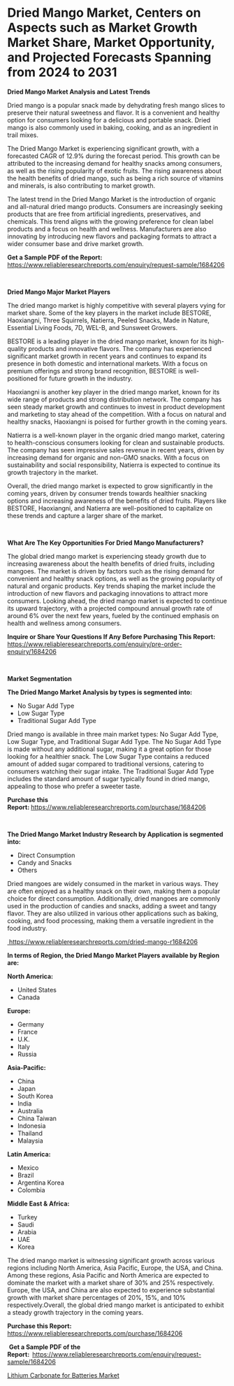<p><h1>Dried Mango Market, Centers on Aspects such as Market Growth Market Share, Market Opportunity, and Projected Forecasts Spanning from 2024 to 2031</h1></p><p><strong>Dried Mango Market Analysis and Latest Trends</strong></p>
<p><p>Dried mango is a popular snack made by dehydrating fresh mango slices to preserve their natural sweetness and flavor. It is a convenient and healthy option for consumers looking for a delicious and portable snack. Dried mango is also commonly used in baking, cooking, and as an ingredient in trail mixes.</p><p>The Dried Mango Market is experiencing significant growth, with a forecasted CAGR of 12.9% during the forecast period. This growth can be attributed to the increasing demand for healthy snacks among consumers, as well as the rising popularity of exotic fruits. The rising awareness about the health benefits of dried mango, such as being a rich source of vitamins and minerals, is also contributing to market growth.</p><p>The latest trend in the Dried Mango Market is the introduction of organic and all-natural dried mango products. Consumers are increasingly seeking products that are free from artificial ingredients, preservatives, and chemicals. This trend aligns with the growing preference for clean label products and a focus on health and wellness. Manufacturers are also innovating by introducing new flavors and packaging formats to attract a wider consumer base and drive market growth.</p></p>
<p><strong>Get a Sample PDF of the Report:&nbsp;</strong> <a href="https://www.reliableresearchreports.com/enquiry/request-sample/1684206">https://www.reliableresearchreports.com/enquiry/request-sample/1684206</a></p>
<p>&nbsp;</p>
<p><strong>Dried Mango Major Market Players</strong></p>
<p><p>The dried mango market is highly competitive with several players vying for market share. Some of the key players in the market include BESTORE, Haoxiangni, Three Squirrels, Natierra, Peeled Snacks, Made in Nature, Essential Living Foods, 7D, WEL-B, and Sunsweet Growers.</p><p>BESTORE is a leading player in the dried mango market, known for its high-quality products and innovative flavors. The company has experienced significant market growth in recent years and continues to expand its presence in both domestic and international markets. With a focus on premium offerings and strong brand recognition, BESTORE is well-positioned for future growth in the industry.</p><p>Haoxiangni is another key player in the dried mango market, known for its wide range of products and strong distribution network. The company has seen steady market growth and continues to invest in product development and marketing to stay ahead of the competition. With a focus on natural and healthy snacks, Haoxiangni is poised for further growth in the coming years.</p><p>Natierra is a well-known player in the organic dried mango market, catering to health-conscious consumers looking for clean and sustainable products. The company has seen impressive sales revenue in recent years, driven by increasing demand for organic and non-GMO snacks. With a focus on sustainability and social responsibility, Natierra is expected to continue its growth trajectory in the market.</p><p>Overall, the dried mango market is expected to grow significantly in the coming years, driven by consumer trends towards healthier snacking options and increasing awareness of the benefits of dried fruits. Players like BESTORE, Haoxiangni, and Natierra are well-positioned to capitalize on these trends and capture a larger share of the market.</p></p>
<p>&nbsp;</p>
<p><strong>What Are The Key Opportunities For Dried Mango Manufacturers?</strong></p>
<p><p>The global dried mango market is experiencing steady growth due to increasing awareness about the health benefits of dried fruits, including mangoes. The market is driven by factors such as the rising demand for convenient and healthy snack options, as well as the growing popularity of natural and organic products. Key trends shaping the market include the introduction of new flavors and packaging innovations to attract more consumers. Looking ahead, the dried mango market is expected to continue its upward trajectory, with a projected compound annual growth rate of around 6% over the next few years, fueled by the continued emphasis on health and wellness among consumers.</p></p>
<p><strong>Inquire or Share Your Questions If Any Before Purchasing This Report:</strong> <a href="https://www.reliableresearchreports.com/enquiry/pre-order-enquiry/1684206">https://www.reliableresearchreports.com/enquiry/pre-order-enquiry/1684206</a></p>
<p>&nbsp;</p>
<p><strong>Market Segmentation</strong></p>
<p><strong>The Dried Mango Market Analysis by types is segmented into:</strong></p>
<p><ul><li>No Sugar Add Type</li><li>Low Sugar Type</li><li>Traditional Sugar Add Type</li></ul></p>
<p><p>Dried mango is available in three main market types: No Sugar Add Type, Low Sugar Type, and Traditional Sugar Add Type. The No Sugar Add Type is made without any additional sugar, making it a great option for those looking for a healthier snack. The Low Sugar Type contains a reduced amount of added sugar compared to traditional versions, catering to consumers watching their sugar intake. The Traditional Sugar Add Type includes the standard amount of sugar typically found in dried mango, appealing to those who prefer a sweeter taste.</p></p>
<p><strong>Purchase this Report:&nbsp;</strong><a href="https://www.reliableresearchreports.com/purchase/1684206">https://www.reliableresearchreports.com/purchase/1684206</a></p>
<p>&nbsp;</p>
<p><strong>The Dried Mango Market Industry Research by Application is segmented into:</strong></p>
<p><ul><li>Direct Consumption</li><li>Candy and Snacks</li><li>Others</li></ul></p>
<p><p>Dried mangoes are widely consumed in the market in various ways. They are often enjoyed as a healthy snack on their own, making them a popular choice for direct consumption. Additionally, dried mangoes are commonly used in the production of candies and snacks, adding a sweet and tangy flavor. They are also utilized in various other applications such as baking, cooking, and food processing, making them a versatile ingredient in the food industry.</p></p>
<p><a href="https://www.reliableresearchreports.com/dried-mango-r1684206">&nbsp;https://www.reliableresearchreports.com/dried-mango-r1684206</a></p>
<p><strong>In terms of Region, the Dried Mango Market Players available by Region are:</strong></p>
<p>
    <p> <strong> North America: </strong>
        <ul>
            <li>United States</li>
            <li>Canada</li>
        </ul>
        </p> 
    <p> <strong> Europe: </strong>
        <ul>
            <li>Germany</li>
            <li>France</li>
            <li>U.K.</li>
            <li>Italy</li>
            <li>Russia</li>
        </ul>
        </p> 
    <p> <strong> Asia-Pacific: </strong>
        <ul>
            <li>China</li>
            <li>Japan</li>
            <li>South Korea</li>
            <li>India</li>
            <li>Australia</li>
            <li>China Taiwan</li>
            <li>Indonesia</li>
            <li>Thailand</li>
            <li>Malaysia</li>
        </ul>
        </p> 
    <p> <strong> Latin America: </strong>
        <ul>
            <li>Mexico</li>
            <li>Brazil</li>
            <li>Argentina Korea</li>
            <li>Colombia</li>
        </ul>
        </p> 
    <p> <strong> Middle East & Africa: </strong>
        <ul>
            <li>Turkey</li>
            <li>Saudi</li>
            <li>Arabia</li>
            <li>UAE</li>
            <li>Korea</li>
        </ul>
    </p>
    </p>
<p><p>The dried mango market is witnessing significant growth across various regions including North America, Asia Pacific, Europe, the USA, and China. Among these regions, Asia Pacific and North America are expected to dominate the market with a market share of 30% and 25% respectively. Europe, the USA, and China are also expected to experience substantial growth with market share percentages of 20%, 15%, and 10% respectively.Overall, the global dried mango market is anticipated to exhibit a steady growth trajectory in the coming years.</p></p>
<p><strong>Purchase this Report: </strong><a href="https://www.reliableresearchreports.com/purchase/1684206">https://www.reliableresearchreports.com/purchase/1684206</a></p>
<p>&nbsp;<strong>Get a Sample PDF of the Report:&nbsp;&nbsp;</strong><a href="https://www.reliableresearchreports.com/enquiry/request-sample/1684206">https://www.reliableresearchreports.com/enquiry/request-sample/1684206</a></p>
<p><strong></strong></p>
<p><p><a href="https://cautious-neon-760.notion.site/Lithium-Carbonate-for-Batteries-Market-Growth-Market-Trends-COVID-19-Impact-and-Forecasts-for-per-4f39817aac624f75ae45ef2763dce390">Lithium Carbonate for Batteries Market</a></p></p>